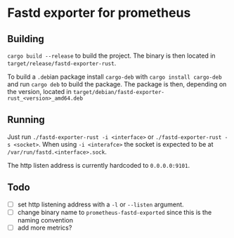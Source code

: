 Fastd exporter for prometheus
=============================

Building
--------

`cargo build --release` to build the project.
The binary is then located in `target/release/fastd-exporter-rust`.

To build a `.deb`ian package install `cargo-deb` with `cargo install cargo-deb` and run `cargo deb` to build the package.
The package is then, depending on the version, located in `target/debian/fastd-exporter-rust_<version>_amd64.deb`


Running
-------
Just run `./fastd-exporter-rust -i <interface>` or `./fastd-exporter-rust -s <socket>`.
When using `-i <interafce>` the socket is expected to be at `/var/run/fastd.<interface>.sock`.

The http listen address is currently hardcoded to `0.0.0.0:9101`.

Todo
----

* [ ] set http listening address with a `-l` or `--listen` argument.
* [ ] change binary name to `prometheus-fastd-exported` since this is the naming convention
* [ ] add more metrics?
